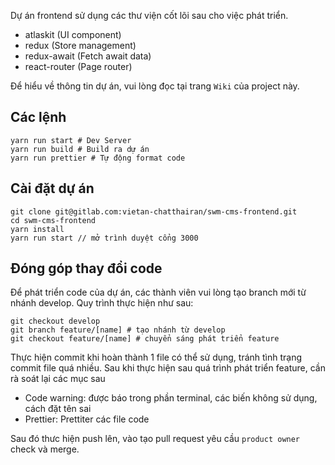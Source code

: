 Dự án frontend sử dụng các thư viện cốt lõi sau cho việc phát triển.

* atlaskit (UI component)
* redux (Store management)
* redux-await (Fetch await data)
* react-router (Page router)

Để hiểu về thông tin dự án, vui lòng đọc tại trang `Wiki` của project này.

## Các lệnh
```
yarn run start # Dev Server
yarn run build # Build ra dự án
yarn run prettier # Tự động format code
```

## Cài đặt dự án

```
git clone git@gitlab.com:vietan-chatthairan/swm-cms-frontend.git
cd swm-cms-frontend
yarn install
yarn run start // mở trình duyệt cổng 3000
```

## Đóng góp thay đổi code
Để phát triển code của dự án, các thành viên vui lòng tạo branch mới từ nhánh develop.
Quy trình thực hiện như sau:
```
git checkout develop
git branch feature/[name] # tạo nhánh từ develop
git checkout feature/[name] # chuyển sáng phát triển feature
```

Thực hiện commit khi hoàn thành 1 file có thể sử dụng, tránh tình trạng commit file quá nhiều.
Sau khi thực hiện sau quá trình phát triển feature, cần rà soát lại các mục sau

* Code warning: được báo trong phần terminal, các biến không sử dụng, cách đặt tên sai
* Prettier: Prettiter các file code

Sau đó thưc hiện push lên, vào tạo pull request yêu cầu `product owner` check và merge.